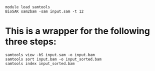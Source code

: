 
    module load samtools
    BioSAK sam2bam -sam input.sam -t 12

# This is a wrapper for the following three steps:
    samtools view -bS input.sam -o input.bam
    samtools sort input.bam -o input_sorted.bam
    samtools index input_sorted.bam
